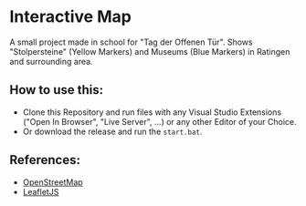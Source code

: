 # Interactive Map
A small project made in school for "Tag der Offenen Tür". 
Shows "Stolpersteine" (Yellow Markers) and Museums (Blue Markers) in Ratingen and surrounding area.

## How to use this:
- Clone this Repository and run files with any Visual Studio Extensions ("Open In Browser", "Live Server", ...) or any other Editor of your Choice.
- Or download the release and run the `start.bat`.

## References:
- [OpenStreetMap](https://www.openstreetmap.de/)
- [LeafletJS](https://leafletjs.com/)
